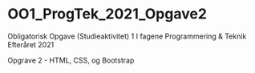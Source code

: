 # OO1_ProgTek_2021_Opgave2
Obligatorisk Opgave (Studieaktivitet) 1 I fagene Programmering &amp; Teknik Efteråret 2021

Opgrave 2 - HTML, CSS, og Bootstrap
